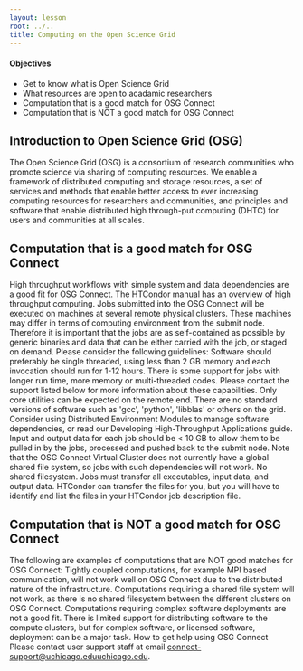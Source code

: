 ```yaml
---
layout: lesson
root: ../..
title: Computing on the Open Science Grid 
---
```

<div class="objectives" markdown="1">

#### Objectives
*   Get to know what is Open Science Grid
*   What resources are open to acadamic researchers
*   Computation that is a good match for OSG Connect
*   Computation that is NOT a good match for OSG Connect

</div>

<h2> Introduction to Open Science Grid (OSG)  </h2> 

The Open Science Grid (OSG) is a consortium of research communities who promote science via sharing of computing resources. We enable a framework of distributed computing and storage resources, a set of services and methods that enable better access to ever increasing computing resources for researchers and communities, and principles and software that enable distributed high through-put computing (DHTC) for users and communities at all scales.

<h2> Computation that is a good match for OSG Connect </h2> 

High throughput workflows with simple system and data dependencies are a good fit for OSG Connect. The HTCondor manual has an overview of high throughput computing.
Jobs submitted into the OSG Connect will be executed on machines at several remote physical clusters. These machines may differ in terms of computing environment from the submit node. Therefore it is important that the jobs are as self-contained as possible by generic binaries and data that can be either carried with the job, or staged on demand. Please consider the following guidelines:
Software should preferably be single threaded, using less than 2 GB memory and each invocation should run for 1-12 hours. There is some support for jobs with longer run time, more memory or multi-threaded codes. Please contact the support listed below for more information about these capabilities.
Only core utilities can be expected on the remote end. There are no standard versions of software such as 'gcc', 'python', 'libblas' or others on the grid. Consider using Distributed Environment Modules to manage software dependencies, or read our Developing High-Throughput Applications guide.
Input and output data for each job should be < 10 GB to allow them to be pulled in by the jobs, processed and pushed back to the submit node. Note that the OSG Connect Virtual Cluster does not currently have a global shared file system, so jobs with such dependencies will not work.
No shared filesystem. Jobs must transfer all executables, input data, and output data. HTCondor can transfer the files for you, but you will have to identify and list the files in your HTCondor job description file.


<h2> Computation that is NOT a good match for OSG Connect </h2> 

The following are examples of computations that are NOT good matches for OSG Connect:
Tightly coupled computations, for example MPI based communication, will not work well on OSG Connect due to the distributed nature of the infrastructure.
Computations requiring a shared file system will not work, as there is no shared filesystem between the different clusters on OSG Connect.
Computations requiring complex software deployments are not a good fit. There is limited support for distributing software to the compute clusters, but for complex software, or licensed software, deployment can be a major task.
How to get help using OSG Connect
Please contact user support staff at email connect-support@uchicago.eduuchicago.edu. 

